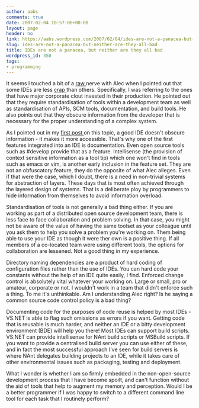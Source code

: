 ```yaml
---
author: aabs
comments: true
date: 2007-02-04 10:57:06+00:00
layout: page
header: no
link: https://aabs.wordpress.com/2007/02/04/ides-are-not-a-panacea-but-neither-are-they-all-bad/
slug: ides-are-not-a-panacea-but-neither-are-they-all-bad
title: IDEs are not a panacea, but neither are they all bad
wordpress_id: 350
tags:
- programming
---
```


It seems I touched a bit of a [raw ](http://alecthegeek.wordpress.com/2004/06/17/108747492485585638/)nerve with Alec when I pointed out that some IDEs are less [crap ](http://alecthegeek.wordpress.com/2007/02/04/all-ides-are-crap/)than others. Specifically, I was referring to the ones that have major corporate clout invested in their production. He pointed out that they require standardisation of tools within a development team as well as standardisation of APIs, SCM tools, documentation, and build tools. He also points out that they obscure information from the developer that is necessary for the proper understanding of a complex system.

As I pointed out in my [first post ](http://aabs.wordpress.com/2007/02/02/why-open-source-software-development-environments-are-crap/)on this topic, a good IDE doesn't obscure information - it makes it more accessible. That's why one of the first features integrated into an IDE is documentation. Even open source tools such as #develop provide that as a feature. Intellisense (the provision of context sensitive information as a tool tip) which one won't find in tools such as emacs or vim, is another early inclusion in the feature set. They are not an obfuscatory feature, they do the opposite of what Alec alleges. Even if that were the case, which I doubt, there is a need in non-trivial systems for abstraction of layers. These days that is most often achieved through the layered design of systems. That is a deliberate ploy by programmers to hide information from themselves to avoid information overload.

Standardisation of tools is not generally a bad thing either. If you are working as part of a distributed open source development team, there is less face to face collaboration and problem solving. In that case, you might not be aware of the value of having the same toolset as your colleague until you ask them to help you solve a problem you're working on. Them being able to use your IDE as though it were ther own is a positive thing. If all members of a co-located team were using different tools, the options for collaboration are lessened. Not a good thing in my experience.

Directory naming dependencies are a product of hard coding of configuration files rather than the use of IDEs. You can hard code your constants without the help of an IDE quite easily, I find. Enforced change control is absolutely vital whatever your working on. Large or small, pro or amateur, corporate or not. I wouldn't work in a team that didn't enforce such a thing. To me it's unthinkable. Am I understanding Alec right? Is he saying a common source code control policy is a bad thing?

Documenting code for the purposes of code reuse is helped by most IDEs - VS.NET is able to flag such omissions as errors if you want. Getting code that is reusable is much harder, and neither an IDE or a bitty development environment (BDE) will help you there! Most IDEs can support build scripts. VS.NET can provide intellisense for NAnt build scripts or MSBuild scripts. If you want to provide a centralised build server you can use either of these, and in fact the most successful approach I've seen for build servers is where NAnt delegates building projects to an IDE, while it takes care of other environmental issues such as packaging, testing and deployment.

What I wonder is whether I am so firmly embedded in the non-open-source development process that I have become spoilt, and can't function without the aid of tools that help to augment my memory and perception. Would I be a better programmer if I was happy to switch to a different command line tool for each task that I routinely perform?
